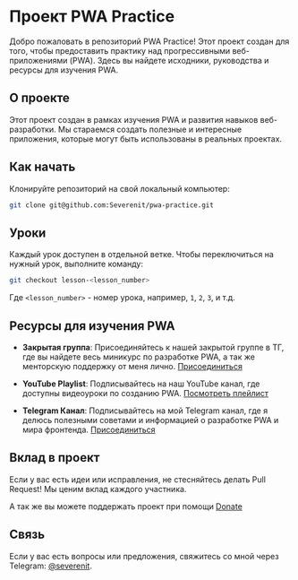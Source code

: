 # Проект PWA Practice

Добро пожаловать в репозиторий PWA Practice! Этот проект создан для того, чтобы предоставить практику над прогрессивными веб-приложениями (PWA). Здесь вы найдете исходники, руководства и ресурсы для изучения PWA.

## О проекте

Этот проект создан в рамках изучения PWA и развития навыков веб-разработки. Мы стараемся создать полезные и интересные приложения, которые могут быть использованы в реальных проектах.

## Как начать

Клонируйте репозиторий на свой локальный компьютер:

```bash
git clone git@github.com:Severenit/pwa-practice.git
```

## Уроки

Каждый урок доступен в отдельной ветке. Чтобы переключиться на нужный урок, выполните команду:

```bash
git checkout lesson-<lesson_number>
```

Где `<lesson_number>` - номер урока, например, `1`, `2`, `3`, и т.д.

## Ресурсы для изучения PWA

- **Закрытая группа**: Присоединяйтесь к нашей закрытой группе в ТГ, где вы найдете весь миникурс по разработке PWA, а так же менторскую поддержку от меня лично. [Присоединиться](https://paywall.pw/zarmarathon)

- **YouTube Playlist**: Подписывайтесь на наш YouTube канал, где доступны видеоуроки по созданию PWA. [Посмотреть плейлист](https://youtube.com/playlist?list=PLsa30Mv10y2KB4kXrMvhpgYcNsxix7VBD&si=GTkxhBZK1OoXWTEh)

- **Telegram Канал**: Подписывайтесь на мой Telegram канал, где я делюсь полезными советами и информацией о разработке PWA и мира фронтенда. [Присоединиться](https://t.me/zarzakharov)

## Вклад в проект

Если у вас есть идеи или исправления, не стесняйтесь делать Pull Request! Мы ценим вклад каждого участника.

А так же вы можете поддержать проект при помощи [Donate](https://www.donationalerts.com/r/severenit)

## Связь

Если у вас есть вопросы или предложения, свяжитесь со мной через Telegram: [@severenit](https://t.me/severenit).
